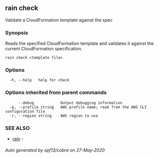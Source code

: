 ## rain check

Validate a CloudFormation template against the spec

### Synopsis

Reads the specified CloudFormation template and validates it against the current CloudFormation specification.

```
rain check <template file>
```

### Options

```
  -h, --help   help for check
```

### Options inherited from parent commands

```
      --debug            Output debugging information
  -p, --profile string   AWS profile name; read from the AWS CLI configuration file
  -r, --region string    AWS region to use
```

### SEE ALSO

* [rain](index.md)	 - 

###### Auto generated by spf13/cobra on 27-May-2020

